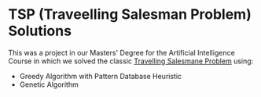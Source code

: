 # TSP (Traveelling Salesman Problem) Solutions
This was a project in our Masters' Degree for the Artificial Intelligence Course in which we solved the classic [Travelling Salesmane Problem](https://en.wikipedia.org/wiki/Travelling_salesman_problem) using:

- Greedy Algorithm with Pattern Database Heuristic
- Genetic Algorithm
